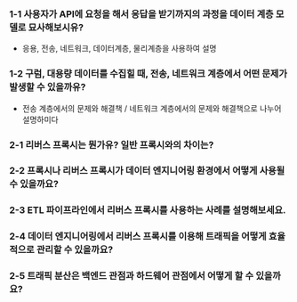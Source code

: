 ### 1-1 사용자가 API에 요청을 해서 응답을 받기까지의 과정을 데이터 계층 모델로 묘사해보시유?
- 응용, 전송, 네트워크, 데이터계층, 물리계층을 사용하여 설명
### 1-2 구럼, 대용량 데이터를 수집힐 때, 전송, 네트워크 계층에서 어떤 문제가 발생할 수 있을까유?
- 전송 계층에서의 문제와 해결책 / 네트워크 계층에서의 문제와 해결책으로 나누어 설명하미다
### 2-1 리버스 프록시는 뭔가유? 일반 프록시와의 차이는?
### 2-2 프록시나 리버스 프록시가 데이터 엔지니어링 환경에서 어떻게 사용될 수 있을까요?
### 2-3 ETL 파이프라인에서 리버스 프록시를 사용하는 사례를 설명해보세요.
### 2-4 데이터 엔지니어링에서 리버스 프록시를 이용해 트래픽을 어떻게 효율적으로 관리할 수 있을까요?
### 2-5 트래픽 분산은 백엔드 관점과 하드웨어 관점에서 어떻게 할 수 있을까요?